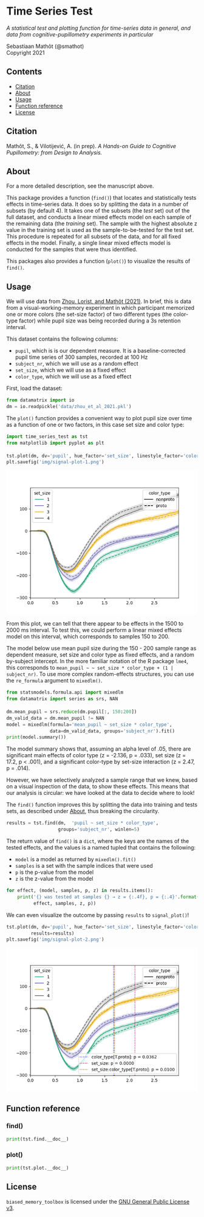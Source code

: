 # Time Series Test

*A statistical test and plotting function for time-series data in general, and data from cognitive-pupillometry experiments in particular*

Sebastiaan Mathôt (@smathot) <br />
Copyright 2021


## Contents

- [Citation](#citation)
- [About](#about)
- [Usage](#usage)
- [Function reference](#function-reference)
- [License](#license)


## Citation

Mathôt, S., & Vilotijević, A. (in prep). *A Hands-on Guide to Cognitive Pupillometry: from Design to Analysis.*


## About

For a more detailed description, see the manuscript above.

This package provides a function (`find()`) that locates and statistically tests effects in time-series data. It does so by splitting the data in a number of subsets (by default 4). It takes one of the subsets (the *test* set) out of the full dataset, and conducts a linear mixed effects model on each sample of the remaining data (the *training* set). The sample with the highest absolute z value in the training set is used as the sample-to-be-tested for the test set. This procedure is repeated for all subsets of the data, and for all fixed effects in the model. Finally, a single linear mixed effects model is conducted for the samples that were thus identified.

This packages also provides a function (`plot()`) to visualize the results of `find()`.


## Usage

We will use data from [Zhou, Lorist, and Mathôt (2021)](https://doi.org/10.1101/2021.11.23.469689). In brief, this is data from a visual-working-memory experiment in which participant memorized one or more colors (the set-size factor) of two different types (the color-type factor) while pupil size was being recorded during a 3s retention interval.

This dataset contains the following columns:

- `pupil`, which is is our dependent measure. It is a baseline-corrected pupil time series of 300 samples, recorded at 100 Hz
- `subject_nr`, which we will use as a random effect
- `set_size`, which we will use as a fixed effect
- `color_type`, which we will use as a fixed effect

First, load the dataset:

```python
from datamatrix import io
dm = io.readpickle('data/zhou_et_al_2021.pkl')
```

The `plot()` function provides a convenient way to plot pupil size over time as a function of one or two factors, in this case set size and color type:

```python
import time_series_test as tst
from matplotlib import pyplot as plt

tst.plot(dm, dv='pupil', hue_factor='set_size', linestyle_factor='color_type')
plt.savefig('img/signal-plot-1.png')
```

![](https://github.com/smathot/time_series_test/raw/master/img/signal-plot-1.png)

From this plot, we can tell that there appear to be effects in the 1500 to 2000 ms interval. To test this, we could perform a linear mixed effects model on this interval, which corresponds to samples 150 to 200.

The model below use mean pupil size during the 150 - 200 sample range as dependent measure, set size and color type as fixed effects, and a random by-subject intercept. In the more familiar notation of the R package `lme4`, this corresponds to `mean_pupil ~ ~ set_size * color_type + (1 | subject_nr)`. To use more complex random-effects structures, you can use the `re_formula` argument to `mixedlm()`.

```python
from statsmodels.formula.api import mixedlm
from datamatrix import series as srs, NAN

dm.mean_pupil = srs.reduce(dm.pupil[:, 150:200])
dm_valid_data = dm.mean_pupil != NAN
model = mixedlm(formula='mean_pupil ~ set_size * color_type',
                data=dm_valid_data, groups='subject_nr').fit()
print(model.summary())
```

The model summary shows that, assuming an alpha level of .05, there are significant main effects of color type (z = -2.136, p = .033), set size (z = 17.2, p < .001), and a significant color-type by set-size interaction (z = 2.47, p = .014).

However, we have selectively analyzed a sample range that we knew, based on a visual inspection of the data, to show these effects. This means that our analysis is circular: we have looked at the data to decide where to look!

The `find()` function improves this by splitting the data into training and tests sets, as described under [About](#about), thus breaking the circularity.

```python
results = tst.find(dm,  'pupil ~ set_size * color_type',
                   groups='subject_nr', winlen=5)
```


The return value of `find()` is a `dict`, where the keys are the names of the tested effects, and the values is a named tupled that contains the following:

- `model` is a model as returned by `mixedlm().fit()`
- `samples` is a set with the sample indices that were used
- `p` is the p-value from the model
- `z` is the z-value from the model

```python
for effect, (model, samples, p, z) in results.items():
    print('{} was tested at samples {} → z = {:.4f}, p = {:.4}'.format(
          effect, samples, z, p))
```

We can even visualize the outcome by passing `results` to `signal_plot()`!

```python
tst.plot(dm, dv='pupil', hue_factor='set_size', linestyle_factor='color_type',
         results=results)
plt.savefig('img/signal-plot-2.png')
```

![](https://github.com/smathot/time_series_test/raw/master/img/signal-plot-2.png)


## Function reference

### find()

```python
print(tst.find.__doc__)
```

### plot()

```python
print(tst.plot.__doc__)
```


## License

`biased_memory_toolbox` is licensed under the [GNU General Public License
v3](http://www.gnu.org/licenses/gpl-3.0.en.html).
